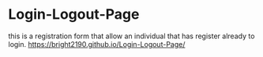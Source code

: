 # Login-Logout-Page

this is a registration form that allow an individual that has register already to login.
 https://bright2190.github.io/Login-Logout-Page/
